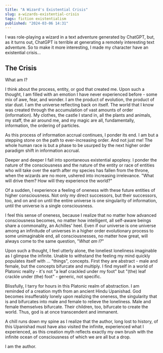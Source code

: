 ```yaml
---
title: "A Wizard's Existential Crisis"
slug: a-wizards-existential-crisis
tags: fiction existentialism
published: "2024-03-06 14:31"
---
```


I was role-playing a wizard in a text adventure generated by ChatGPT, but, as it turns out, ChatGPT is terrible at generating a remotely interesting text adventure. So to make it more interesting, I made my character have an existential crisis...

## The Crisis

What am I?

I think about the process, entity, or god that created me. Upon such a thought, I am filled with an emotion I have never experienced before - some mix of awe, fear, and wonder. I am the product of evolution, the product of star dust. I am the universe reflecting back on itself. The world that I know was created through the accumulation of vast amounts of order (information). My clothes, the castle I stand in, all the plants and animals, my staff, the air around me, and my magic are all, fundamentally, information, the ordering of particles.

As this process of information accrual continues, I ponder its end. I am but a stepping stone on the path to ever-increasing order. And not just me!  The whole human race is but a phase to be usurped by the next higher order paradigm shift in information accrual.

Deeper and deeper I fall into spontaneous existential apoplexy. I ponder the nature of the consciousness and the nature of the entity or race of entities who will take over the earth after my species has fallen from the throne, when the wizards are no more, ushered into increasing irrelevance. "What will drive them?  How will they experience the world?"

Of a sudden, I experience a feeling of oneness with these future entities of higher consciousness. Not only my direct successors, but their successors, too, and on and on until the entire universe is one singularity of information, until the universe is a single consciousness.

I feel this sense of oneness, because I realize that no matter how advanced consciousness becomes, no matter how intelligent, all self-aware beings share a commonality, an Achilles' heel. Even if our universe is one universe among an infinitude of universes in a higher order evolutionary process to some unimaginable end, all consciousnesses, no matter how great, will always come to the same question, "*What am I?*"

Upon such a thought, I feel utterly alone, the loneliest loneliness imaginable as I glimpse the infinite. Unable to withstand the feeling my mind quickly populates itself with ... "things", concepts.  First they are abstract - male and female, but the concepts bifurcate and multiply. I find myself in a world of Platonic reality - it's not "a leaf crackled under my foot" but "(the) leaf crackle under (the) foot" - generic, not specific.

Blissfully, I tarry for hours in this Platonic realm of abstraction. I am reminded of a creation myth from an ancient Hindu Upanishad. God becomes insufferably lonely upon realizing the oneness, the singularity that is and bifurcates into male and female to relieve the loneliness. Male and female themselves bifurcate. Their children, too, bifurcate to create the world. Thus, god is at once transcendent and immanent.

A chill runs down my spine as I realize that the author, long lost to history, of this Upanishad must have also visited the infinite, experienced what I experienced, as this creation myth reflects exactly my own brush with the infinite ocean of consciousness of which we are all but a drop.

I am the author.
